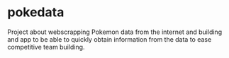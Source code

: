 # pokedata
Project about webscrapping Pokemon data from the internet and building and app to be able to quickly obtain information from the data to ease competitive team building.
